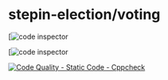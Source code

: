 # stepin-election/voting

[![code inspector](https://www.code-inspector.com/project/28295/score/svg)


[![code inspector](https://www.code-inspector.com/project/28295/status/svg)

[![Code Quality - Static Code - Cppcheck](https://github.com/satishrudru55555/stepin-electronic-voting/actions/workflows/cppcheck.yml/badge.svg)](https://github.com/satishrudru55555/stepin-electronic-voting/actions/workflows/cppcheck.yml)
